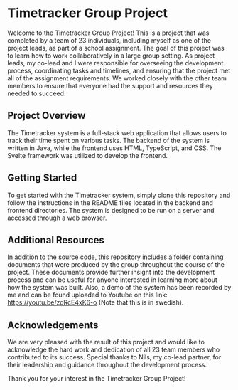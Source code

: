 # Timetracker Group Project
Welcome to the Timetracker Group Project! This is a project that was completed by a team of 23 individuals, including myself as one of the project leads, as part of a school assignment. The goal of this project was to learn how to work collaboratively in a large group setting.
As project leads, my co-lead and I were responsible for overseeing the development process, coordinating tasks and timelines, and ensuring that the project met all of the assignment requirements. We worked closely with the other team members to ensure that everyone had the support and resources they needed to succeed.

## Project Overview
The Timetracker system is a full-stack web application that allows users to track their time spent on various tasks. The backend of the system is written in Java, while the frontend uses HTML, TypeScript, and CSS. The Svelte framework was utilized to develop the frontend.

## Getting Started
To get started with the Timetracker system, simply clone this repository and follow the instructions in the README files located in the backend and frontend directories. The system is designed to be run on a server and accessed through a web browser.

## Additional Resources
In addition to the source code, this repository includes a folder containing documents that were produced by the group throughout the course of the project. These documents provide further insight into the development process and can be useful for anyone interested in learning more about how the system was built.
Also, a demo of the system has been recorded by me and can be found uploaded to Youtube on this link: https://youtu.be/zdRcE4xK6-o (Note that this is in swedish).

## Acknowledgements
We are very pleased with the result of this project and would like to acknowledge the hard work and dedication of all 23 team members who contributed to its success. Special thanks to Nils, my co-lead partner, for their leadership and guidance throughout the development process.

Thank you for your interest in the Timetracker Group Project!
